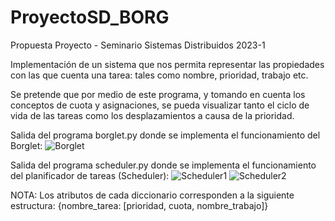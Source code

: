 # ProyectoSD_BORG
Propuesta Proyecto - Seminario Sistemas Distribuidos 2023-1

Implementación de un sistema que nos permita representar las propiedades con las que cuenta una tarea: tales como nombre, prioridad, trabajo etc.

Se pretende que por medio de este programa, y tomando en cuenta los conceptos de cuota y asignaciones, se pueda visualizar tanto el ciclo de vida de las tareas como los desplazamientos a causa de la prioridad.


Salida del programa borglet.py donde se implementa el funcionamiento del Borglet:
![Borglet](https://user-images.githubusercontent.com/92052631/211175906-04418a8a-20c3-49cd-838b-2ab3878ca859.png)


Salida del programa scheduler.py donde se implementa el funcionamiento del planificador de tareas (Scheduler):
![Scheduler1](https://user-images.githubusercontent.com/92052631/211175918-71923370-062b-4522-8d9e-93e7e23efadc.png)
![Scheduler2](https://user-images.githubusercontent.com/92052631/211175919-af137428-c710-4d69-a9a7-b051f7def656.png)

NOTA: Los atributos de cada diccionario corresponden a la siguiente estructura: {nombre_tarea: [prioridad, cuota, nombre_trabajo]}
